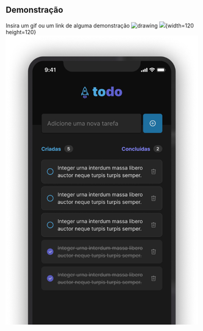## Demonstração

Insira um gif ou um link de alguma demonstração
<img src="[drawing.jpg](https://github.com/ThiagoBarbosa05/todo-app-react-native/blob/main/github/demo.gif)" alt="drawing" width="120"/>
![](https://github.com/ThiagoBarbosa05/todo-app-react-native/blob/main/github/demo.gif){width=120 height=120}
![](https://github.com/ThiagoBarbosa05/todo-app-react-native/blob/main/github/todo.png)
